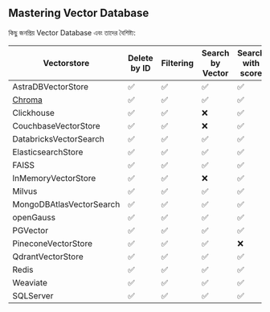 ## Mastering Vector Database

কিছু জনপ্রিয় Vector Database এবং তাদের বৈশিষ্ট্য:

| Vectorstore              | Delete by ID | Filtering | Search by Vector | Search with score | Async | Passes Standard Tests | Multi Tenancy | IDs in add Documents |
| ------------------------ | ------------ | --------- | ---------------- | ----------------- | ----- | --------------------- | ------------- | -------------------- |
| AstraDBVectorStore       | ✅           | ✅        | ✅               | ✅                | ✅    | ❌                    | ❌            | ❌                   |
| [Chroma](/chroma)        | ✅           | ✅        | ✅               | ✅                | ✅    | ❌                    | ❌            | ❌                   |
| Clickhouse               | ✅           | ✅        | ❌               | ✅                | ❌    | ❌                    | ❌            | ❌                   |
| CouchbaseVectorStore     | ✅           | ✅        | ❌               | ✅                | ✅    | ❌                    | ❌            | ❌                   |
| DatabricksVectorSearch   | ✅           | ✅        | ✅               | ✅                | ✅    | ❌                    | ❌            | ❌                   |
| ElasticsearchStore       | ✅           | ✅        | ✅               | ✅                | ✅    | ❌                    | ❌            | ❌                   |
| FAISS                    | ✅           | ✅        | ✅               | ✅                | ✅    | ❌                    | ❌            | ❌                   |
| InMemoryVectorStore      | ✅           | ✅        | ❌               | ✅                | ✅    | ❌                    | ❌            | ❌                   |
| Milvus                   | ✅           | ✅        | ✅               | ✅                | ✅    | ✅                    | ✅            | ✅                   |
| MongoDBAtlasVectorSearch | ✅           | ✅        | ✅               | ✅                | ✅    | ❌                    | ❌            | ❌                   |
| openGauss                | ✅           | ✅        | ✅               | ✅                | ❌    | ✅                    | ❌            | ✅                   |
| PGVector                 | ✅           | ✅        | ✅               | ✅                | ✅    | ❌                    | ❌            | ❌                   |
| PineconeVectorStore      | ✅           | ✅        | ✅               | ❌                | ✅    | ❌                    | ❌            | ❌                   |
| QdrantVectorStore        | ✅           | ✅        | ✅               | ✅                | ✅    | ❌                    | ❌            | ❌                   |
| Redis                    | ✅           | ✅        | ✅               | ✅                | ✅    | ❌                    | ❌            | ❌                   |
| Weaviate                 | ✅           | ✅        | ✅               | ✅                | ✅    | ❌                    | ✅            | ❌                   |
| SQLServer                | ✅           | ✅        | ✅               | ✅                | ❌    | ❌                    | ❌            | ❌                   |
